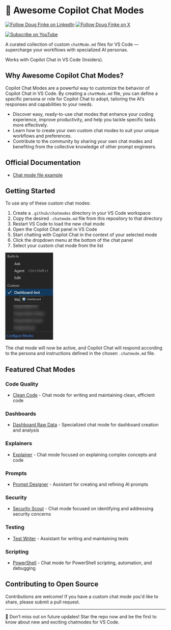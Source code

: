 # 🧠 Awesome Copilot Chat Modes

[![Follow Doug Finke on LinkedIn](https://img.shields.io/badge/Follow-Doug%20Finke%20on%20LinkedIn-blue?logo=linkedin&style=flat-square)](https://www.linkedin.com/in/douglasfinke) [![Follow Doug Finke on X](https://img.shields.io/badge/Follow-Doug%20Finke%20on%20X-black?logo=x&style=flat-square)](https://x.com/dfinke)

[![Subscribe on YouTube](https://img.shields.io/badge/Subscribe-YouTube-red?logo=youtube&style=for-the-badge)](https://www.youtube.com/dougfinke/videos)


A curated collection of custom `chatMode.md` files for VS Code — supercharge your workflows with specialized AI personas.

Works with Copilot Chat in VS Code (Insiders).

## Why Awesome Copilot Chat Modes?

Copilot Chat Modes are a powerful way to customize the behavior of Copilot Chat in VS Code. By creating a `chatMode.md` file, you can define a specific persona or role for Copilot Chat to adopt, tailoring the AI’s responses and capabilities to your needs.

- Discover easy, ready-to-use chat modes that enhance your coding experience, improve productivity, and help you tackle specific tasks more effectively.
- Learn how to create your own custom chat modes to suit your unique workflows and preferences.
- Contribute to the community by sharing your own chat modes and benefiting from the collective knowledge of other prompt engineers.

## Official Documentation

- [Chat mode file example](https://code.visualstudio.com/docs/copilot/chat/chat-modes#_chat-mode-file-example)

## Getting Started

To use any of these custom chat modes:

1. Create a `.github/chatmodes` directory in your VS Code workspace
1. Copy the desired `.chatmode.md` file from this repository to that directory
1. Restart VS Code to load the new chat mode 
1. Open the Copilot Chat panel in VS Code
1. Start chatting with Copilot Chat in the context of your selected mode
1. Click the dropdown menu at the bottom of the chat panel
1. Select your custom chat mode from the list

<img src="assets/vscode-custom-mode-selection.png" width=150>

The chat mode will now be active, and Copilot Chat will respond according to the persona and instructions defined in the chosen `.chatmode.md` file.

## Featured Chat Modes

### Code Quality
- [Clean Code](chatmodes/code_quality/clean-code) - Chat mode for writing and maintaining clean, efficient code

### Dashboards
- [Dashboard Raw Data](chatmodes/dashboards/dashboard-raw-data/dashboard-raw-data) - Specialized chat mode for dashboard creation and analysis

### Explainers
- [Explainer](chatmodes/explainers/explainer) - Chat mode focused on explaining complex concepts and code

### Prompts
- [Prompt Designer](chatmodes/prompts/prompt-designer) - Assistant for creating and refining AI prompts

### Security
- [Security Scout](chatmodes/security/security-scout) - Chat mode focused on identifying and addressing security concerns

### Testing
- [Test Writer](chatmodes/testing/test-writer) - Assistant for writing and maintaining tests

### Scripting
- [PowerShell](chatmodes/scripting/powershell) - Chat mode for PowerShell scripting, automation, and debugging

## Contributing to Open Source

Contributions are welcome! If you have a custom chat mode you'd like to share, please submit a pull request.

----
🌟 Don’t miss out on future updates! Star the repo now and be the first to know about new and exciting chatmodes for VS Code.

